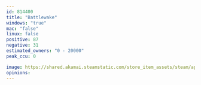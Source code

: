 ```yaml
---
id: 814400
title: "Battlewake"
windows: "true"
mac: "false"
linux: false
positive: 87
negative: 31
estimated_owners: "0 - 20000"
peak_ccu: 0

image: https://shared.akamai.steamstatic.com/store_item_assets/steam/apps/814400/header.jpg?t=1588116629
opinions:
---
```

